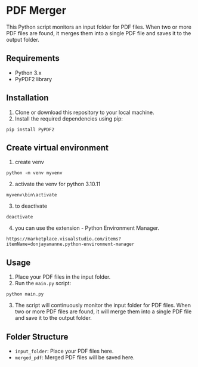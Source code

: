 # PDF Merger

This Python script monitors an input folder for PDF files. When two or more PDF files are found, it merges them into a single PDF file and saves it to the output folder. 

## Requirements

- Python 3.x
- PyPDF2 library

## Installation

1. Clone or download this repository to your local machine.
2. Install the required dependencies using pip:

```
pip install PyPDF2
```

## Create virtual environment
1. create venv
```
python -m venv myvenv
```

2. activate the venv for python 3.10.11
```
myvenv\bin\activate
```
3. to deactivate 
```
deactivate
```

4. you can use the extension - Python Environment Manager. 
```
https://marketplace.visualstudio.com/items?itemName=donjayamanne.python-environment-manager
```

## Usage

1. Place your PDF files in the input folder.
2. Run the `main.py` script:

```
python main.py
```

3. The script will continuously monitor the input folder for PDF files. When two or more PDF files are found, it will merge them into a single PDF file and save it to the output folder.

## Folder Structure

- `input_folder`: Place your PDF files here.
- `merged_pdf`: Merged PDF files will be saved here.


